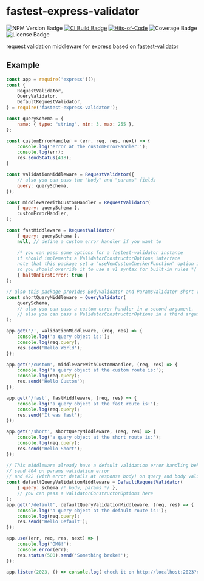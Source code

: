 # fastest-express-validator
![NPM Version Badge](https://img.shields.io/npm/v/fastest-express-validator?logo=npm)
<a href="https://github.com/muturgan/fastest-express-validator/actions/workflows/main.yml" target="_blank"><img src="https://img.shields.io/github/actions/workflow/status/muturgan/fastest-express-validator/main.yml?branch=master&logo=github" alt="CI Build Badge" /></a>
[![Hits-of-Code](https://hitsofcode.com/github/muturgan/fastest-express-validator)](https://hitsofcode.com/view/github/muturgan/fastest-express-validator)
![Coverage Badge](https://img.shields.io/endpoint?url=https://gist.githubusercontent.com/muturgan/c7b1c29d6e20c66c9c38971617b3865c/raw/fev_coverage.json)
![License Badge](https://img.shields.io/npm/l/fastest-express-validator)

request validation middleware for [express][express]
based on [fastest-validator][fastest-validator]

[express]: https://expressjs.com
[fastest-validator]: https://github.com/icebob/fastest-validator

## Example
``` js
const app = require('express')();
const {
    RequestValidator,
    QueryValidator,
    DefaultRequestValidator,
} = require('fastest-express-validator');

const querySchema = {
    name: { type: "string", min: 3, max: 255 },
};

const customErrorHandler = (err, req, res, next) => {
    console.log('error at the customErrorHandler:');
    console.log(err);
    res.sendStatus(418);
}

const validationMiddleware = RequestValidator({
    // also you can pass the "body" and "params" fields
    query: querySchema,
});

const middlewareWithCustomHandler = RequestValidator(
    { query: querySchema },
    customErrorHandler,
);

const fastMiddleware = RequestValidator(
    { query: querySchema },
    null, // define a custom error handler if you want to

    /* you can pass some options for a fastest-validator instance
    it should implements a ValidatorConstructorOptions interface
    note that this package set a "useNewCustomCheckerFunction" option in true by default
    so you should override it to use a v1 syntax for built-in rules */
    { haltOnFirstError: true }
);

// also this package provides BodyValidator and ParamsValidator short validators
const shortQueryMiddleware = QueryValidator(
    querySchema,
    // also you can pass a custom error handler in a second argument,
    // also you can pass a ValidatorConstructorOptions in a third argument
);

app.get('/', validationMiddleware, (req, res) => {
    console.log('a query object is:');
    console.log(req.query);
    res.send('Hello World');
});

app.get('/custom', middlewareWithCustomHandler, (req, res) => {
    console.log('a query object at the custom route is:');
    console.log(req.query);
    res.send('Hello Custom');
});

app.get('/fast', fastMiddleware, (req, res) => {
    console.log('a query object at the fast route is:');
    console.log(req.query);
    res.send('It was fast');
});

app.get('/short', shortQueryMiddleware, (req, res) => {
    console.log('a query object at the short route is:');
    console.log(req.query);
    res.send('Hello Short');
});

// This middleware already have a default validation error handling behaviour -
// send 404 on params validation error
// and 422 (with error details at response body) on query and body validation error.
const defaultQueryValidationMiddleware = DefaultRequestValidator(
    { query: schema /* body, params */ },
    // you can pass a ValidatorConstructorOptions here
);
app.get('/default', defaultQueryValidationMiddleware, (req, res) => {
    console.log('a query object at the default route is:');
    console.log(req.query);
    res.send('Hello Default');
});

app.use((err, req, res, next) => {
    console.log('OMG!');
    console.error(err);
    res.status(500).send('Something broke!');
});

app.listen(2023, () => console.log('check it on http://localhost:2023?name=one'));
```
